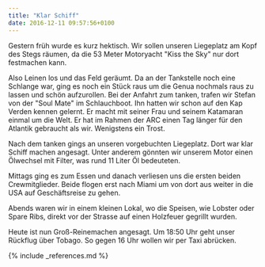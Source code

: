 ```yaml
---
title: "Klar Schiff"
date: 2016-12-11 09:57:56+0100
---
```

Gestern früh wurde es kurz hektisch. Wir sollen unseren Liegeplatz am Kopf des Stegs räumen, da die 53 Meter Motoryacht "Kiss the Sky" nur dort festmachen kann. 

Also Leinen los und das Feld geräumt. Da an der Tankstelle noch eine Schlange war, ging es noch ein Stück raus um die Genua nochmals raus zu lassen und schön aufzurollen. Bei der Anfahrt zum tanken, trafen wir Stefan von der "Soul Mate" im Schlauchboot. Ihn hatten wir schon auf den Kap Verden kennen gelernt. Er macht mit seiner Frau und seinem Katamaran einmal um die Welt. Er hat im Rahmen der ARC einen Tag länger für den Atlantik gebraucht als wir. Wenigstens ein Trost.

Nach dem tanken gings an unseren vorgebuchten Liegeplatz. Dort war klar Schiff machen angesagt. Unter anderem gönnten wir unserem Motor einen Ölwechsel mit Filter, was rund 11 Liter Öl bedeuteten.

Mittags ging es zum Essen und danach verliesen uns die ersten beiden Crewmitglieder. Beide flogen erst nach Miami um von dort aus weiter in die USA auf Geschäftsreise zu gehen.

Abends waren wir in einem kleinen Lokal, wo die Speisen, wie Lobster oder Spare Ribs, direkt vor der Strasse auf einen Holzfeuer gegrillt wurden.

Heute ist nun Groß-Reinemachen angesagt. Um 18:50 Uhr geht unser Rückflug über Tobago. So gegen 16 Uhr wollen wir per Taxi abrücken.

{% include _references.md %}
